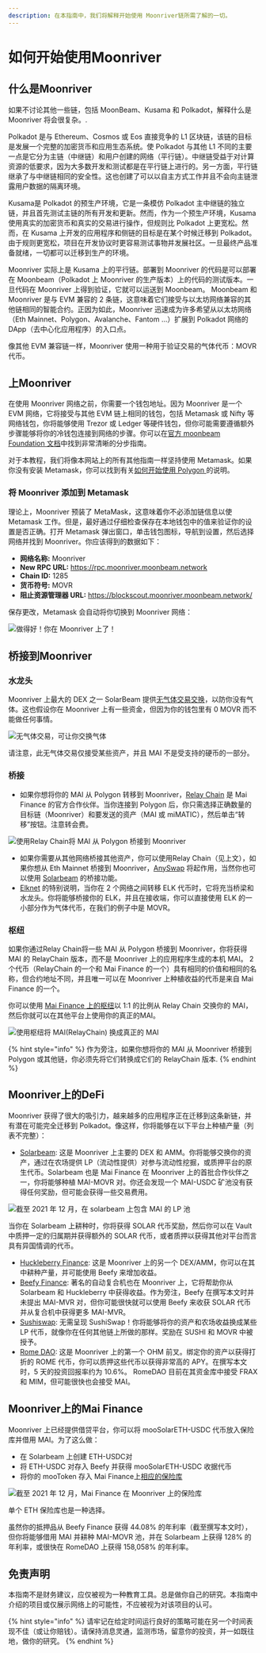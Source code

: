 ```yaml
---
description: 在本指南中，我们将解释开始使用 Moonriver链所需了解的一切。
---
```


# 如何开始使用Moonriver

## 什么是Moonriver

如果不讨论其他一些链，包括 MoonBeam、Kusama 和 Polkadot，解释什么是 Moonriver 将会很复杂。.

Polkadot 是与 Ethereum、Cosmos 或 Eos 直接竞争的 L1 区块链，该链的目标是发展一个完整的加密货币和应用生态系统。使 Polkadot 与其他 L1 不同的主要一点是它分为主链（中继链）和用户创建的网络（平行链）。中继链受益于对计算资源的低要求，因为大多数开发和测试都是在平行链上进行的。另一方面，平行链继承了与中继链相同的安全性。这也创建了可以以自主方式工作并且不会向主链泄露用户数据的隔离环境。

Kusama是 Polkadot 的预生产环境，它是一条模仿 Polkadot 主中继链的独立链，并且首先测试主链的所有开发和更新。然而，作为一个预生产环境，Kusama 使用真实的加密货币和真实的交易进行操作，但规则比 Polkadot 上更宽松。然而，在 Kusama 上开发的应用程序和侧链的目标是在某个时候迁移到 Polkadot。由于规则更宽松，项目在开发协议时更容易测试事物并发展社区。一旦最终产品准备就绪，一切都可以迁移到生产的环境。

Moonriver 实际上是 Kusama 上的平行链。部署到 Moonriver 的代码是可以部署在 Moonbeam（Polkadot 上 Moonriver 的生产版本）上的代码的测试版本。一旦代码在 Moonriver 上得到验证，它就可以运送到 Moonbeam。 Moonbeam 和 Moonriver 是与 EVM 兼容的 2 条链，这意味着它们接受与以太坊网络兼容的其他链相同的智能合约。正因为如此，Moonriver 迅速成为许多希望从以太坊网络（Eth Mainnet、Polygon、Avalanche、Fantom ...）扩展到 Polkadot 网络的 DApp（去中心化应用程序）的入口点。

像其他 EVM 兼容链一样，Moonriver 使用一种用于验证交易的气体代币：MOVR 代币。

## 上Moonriver

在使用 Moonriver 网络之前，你需要一个钱包地址。因为 Moonriver 是一个 EVM 网络，它将接受与其他 EVM 链上相同的钱包，包括 Metamask 或 Nifty 等网络钱包，你将能够使用 Trezor 或 Ledger 等硬件钱包，但你可能需要遵循额外步骤能够将你的冷钱包连接到网络的步骤。你可以在[官方 moonbeam Foundation 文档](https://moonbeam.foundation/tutorials/how-to-create-moonriver-ethereum-address/)中找到非常清晰的分步指南。

对于本教程，我们将像本网站上的所有其他指南一样坚持使用 Metamask。如果你没有安装 Metamask，你可以找到有关[如何开始使用 Polygon ](../polygon/how-to-get-started-on-polygon.md)的说明。

### 将 Moonriver 添加到 Metamask

理论上，Moonriver 预装了 MetaMask，这意味着你不必添加链信息以使 Metamask 工作。但是，最好通过仔细检查保存在本地钱包中的值来验证你的设置是否正确。打开 Metamask 弹出窗口，单击钱包图标，导航到设置，然后选择网络并找到 Moonriver。你应该得到的数据如下：

* **网络名称:** Moonriver
* **New RPC URL:** https://rpc.moonriver.moonbeam.network
* **Chain ID:** 1285
* **货币符号:** MOVR
* **阻止资源管理器 URL:** https://blockscout.moonriver.moonbeam.network/

保存更改，Metamask 会自动将你切换到 Moonriver 网络：

![做得好！你在 Moonriver 上了！](../../.gitbook/assets/Moonriver-setup-MM.png)

## 桥接到Moonriver

### 水龙头

Moonriver 上最大的 DEX 之一 SolarBeam 提供[无气体交易交换](https://app.solarbeam.io/bridge/gas-swap)，以防你没有气体。这也假设你在 Moonriver 上有一些资金，但因为你的钱包里有 0 MOVR 而不能做任何事情。

![无气体交易，可让你交换气体](../../.gitbook/assets/Moonriver-faucet.png)

请注意，此无气体交易仅接受某些资产，并且 MAI 不是受支持的硬币的一部分。

### 桥接

* 如果你想将你的 MAI 从 Polygon 转移到 Moonriver，[Relay Chain](https://app.relaychain.com/transfer#/) 是 Mai Finance 的官方合作伙伴。当你连接到 Polygon 后，你只需选择正确数量的目标链（Moonriver）和要发送的资产（MAI 或 miMATIC），然后单击“转移”按钮。注意转会费。

![使用Relay Chain将 MAI 从 Polygon 桥接到 Moonriver](../../.gitbook/assets/Moonriver-relaychain.png)

* 如果你需要从其他网络桥接其他资产，你可以使用Relay Chain（见上文），如果你想从 Eth Mainnet 桥接到 Moonriver，[AnySwap](https://anyswap.exchange/#/bridge) 将起作用，当然你也可以使用 [Solarbeam](https://app.solarbeam.io/bridge) 的桥接功能。
* [Elknet](https://app.elk.finance/#/elknet) 的特别说明，当你在 2 个网络之间转移 ELK 代币时，它将充当桥梁和水龙头。你将能够桥接你的 ELK，并且在接收端，你可以直接使用 ELK 的一小部分作为气体代币，在我们的例子中是 MOVR。

### 枢纽

如果你通过Relay Chain将一些 MAI 从 Polygon 桥接到 Moonriver，你将获得 MAI 的 RelayChain 版本，而不是 Moonriver 上的应用程序生成的本机 MAI。 2 个代币（RelayChain 的一个和 Mai Finance 的一个）具有相同的价值和相同的名称，但合约地址不同，并且唯一可以在 Moonriver 上种植收益的代币是来自 Mai Finance 的一个。

你可以使用 [Mai Finance 上的枢纽](https://app.mai.finance/hub)以 1:1 的比例从 Relay Chain 交换你的 MAI，然后你就可以在其他平台上使用你的真正的MAI。

![使用枢纽将 MAI(RelayChain) 换成真正的 MAI](../../.gitbook/assets/Moonriver-hub.png)

{% hint style="info" %}
作为旁注，如果你想将你的 MAI 从 Moonriver 桥接到 Polygon 或其他链，你必须先将它们转换成它们的 RelayChain 版本.
{% endhint %}

## Moonriver上的DeFi

Moonriver 获得了很大的吸引力，越来越多的应用程序正在迁移到这条新链，并有潜在可能完全迁移到 Polkadot。像这样，你将能够在以下平台上种植产量（列表不完整）：

* [Solarbeam](https://app.solarbeam.io): 这是 Moonriver 上主要的 DEX 和 AMM。你将能够交换你的资产，通过在农场提供 LP（流动性提供）对参与流动性挖掘，或质押平台的原生代币。Solarbeam 也是 Mai Finance 在 Moonriver 上的首批合作伙伴之一，你将能够种植 MAI-MOVR 对。你还会发现一个 MAI-USDC 矿池没有获得任何奖励，但可能会获得一些交易费用。

![截至 2021 年 12 月，在 solarbeam 上包含 MAI 的 LP 池](../../.gitbook/assets/Moonriver-solarbeam.png)

当你在 Solarbeam 上耕种时，你将获得 SOLAR 代币奖励，然后你可以在 Vault 中质押一定的归属期并获得额外的 SOLAR 代币，或者质押以获得其他对平台而言具有异国情调的代币。

* [Huckleberry Finance](https://www.huckleberry.finance/): 这是 Moonriver 上的另一个 DEX/AMM，你可以在其中耕种产量，并可能使用 Beefy 来增加收益。
* [Beefy Finance](https://app.beefy.finance/#/moonriver): 著名的自动复合机也在 Moonriver 上，它将帮助你从 Solarbeam 和 Huckleberry 中获得收益。作为旁注，Beefy 在撰写本文时并未提出 MAI-MVR 对，但你可能很快就可以使用 Beefy 来收获 SOLAR 代币并从复合机中获得更多 MAI-MVR。
* [Sushiswap](https://app.sushi.com/): 无需呈现 SushiSwap！你将能够将你的资产和农场收益换成某些 LP 代币，就像你在任何其他链上所做的那样。奖励在 SUSHI 和 MOVR 中被授予。
* [Rome DAO](https://romedao.finance/): 这是 Moonriver 上的第一个 OHM 前叉。绑定你的资产以获得打折的 ROME 代币，你可以质押这些代币以获得非常高的 APY。在撰写本文时，5 天的投资回报率约为 10.6%。 RomeDAO 目前在其资金库中接受 FRAX 和 MIM，但可能很快也会接受 MAI。

## &#x20;Moonriver上的Mai Finance

Moonriver 上已经提供借贷平台，你可以将 mooSolarETH-USDC 代币放入保险库并借用 MAI。为了这么做：

* 在 Solarbeam 上创建 ETH-USDC对
* 将 ETH-USDC 对存入 Beefy 并获得 mooSolarETH-USDC 收据代币
* 将你的 mooToken 存入 Mai Finance上[相应的保险库](https://app.mai.finance/vaults/create)

![截至 2021 年 12 月，Mai Finance 在 Moonriver 上的保险库](../../.gitbook/assets/Moonriver-vaults.png)

单个 ETH 保险库也是一种选择。

虽然你的抵押品从 Beefy Finance 获得 44.08% 的年利率（截至撰写本文时），但你将能够借用 MAI 并耕种 MAI-MOVR 池，并在 Solarbeam 上获得 128% 的年利率，或很快在 RomeDAO 上获得 158,058% 的年利率。

## 免责声明

本指南不是财务建议，应仅被视为一种教育工具。总是做你自己的研究。本指南中介绍的项目或仅展示网络上的可能性，不应被视为对该项目的认可。

{% hint style="info" %}
请牢记在给定时间运行良好的策略可能在另一个时间表现不佳（或让你赔钱）。请保持消息灵通，监测市场，留意你的投资，并一如既往地，做你的研究。
{% endhint %}
